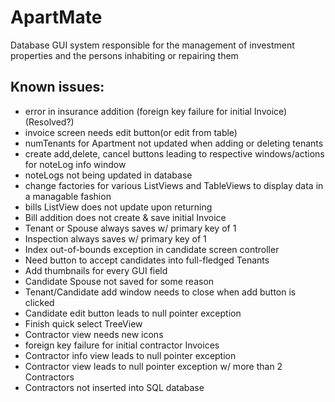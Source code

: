 # ApartMate
Database GUI system responsible for the management of investment properties and the persons inhabiting or repairing them

## Known issues:
- error in insurance addition (foreign key failure for initial Invoice) (Resolved?)
- invoice screen needs edit button(or edit from table) 
- numTenants for Apartment not updated when adding or deleting tenants
- create add,delete, cancel buttons leading to respective windows/actions for noteLog info window
- noteLogs not being updated in database
- change factories for various ListViews and TableViews to display data in a managable fashion
- bills ListView does not update upon returning
- Bill addition does not create & save initial Invoice
- Tenant or Spouse always saves w/ primary key of 1
- Inspection always saves w/ primary key of 1
- Index out-of-bounds exception in candidate screen controller
- Need button to accept candidates into full-fledged Tenants
- Add thumbnails for every GUI field
- Candidate Spouse not saved for some reason
- Tenant/Candidate add window needs to close when add button is clicked
- Candidate edit button leads to null pointer exception
- Finish quick select TreeView
- Contractor view needs new icons
- foreign key failure for initial contractor Invoices
- Contractor info view leads to null pointer exception
- Contractor view leads to null pointer exception w/ more than 2 Contractors
- Contractors not inserted into SQL database